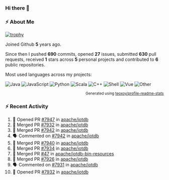 ### Hi there 👋

### :zap: About Me

[![trophy](https://github-profile-trophy.vercel.app/?username=HTHou&theme=onedark)](https://github.com/ryo-ma/github-profile-trophy)
   
Joined Github **5** years ago.

Since then I pushed **690** commits, opened **27** issues, submitted **630** pull requests, received **1** stars across **5** personal projects and contributed to **6** public repositories.

Most used languages across my projects:

![Java](https://img.shields.io/static/v1?style=flat-square&label=%E2%A0%80&color=555&labelColor=%23b07219&message=Java%EF%B8%B194.4%25)
![JavaScript](https://img.shields.io/static/v1?style=flat-square&label=%E2%A0%80&color=555&labelColor=%23f1e05a&message=JavaScript%EF%B8%B11.4%25)
![Python](https://img.shields.io/static/v1?style=flat-square&label=%E2%A0%80&color=555&labelColor=%233572A5&message=Python%EF%B8%B10.7%25)
![Scala](https://img.shields.io/static/v1?style=flat-square&label=%E2%A0%80&color=555&labelColor=%23c22d40&message=Scala%EF%B8%B10.6%25)
![C++](https://img.shields.io/static/v1?style=flat-square&label=%E2%A0%80&color=555&labelColor=%23f34b7d&message=C%2B%2B%EF%B8%B10.6%25)
![Shell](https://img.shields.io/static/v1?style=flat-square&label=%E2%A0%80&color=555&labelColor=%2389e051&message=Shell%EF%B8%B10.4%25)
![Vue](https://img.shields.io/static/v1?style=flat-square&label=%E2%A0%80&color=555&labelColor=%2341b883&message=Vue%EF%B8%B10.3%25)
![Other](https://img.shields.io/static/v1?style=flat-square&label=%E2%A0%80&color=555&labelColor=%23ededed&message=Other%EF%B8%B11.2%25)

<p align="right"><sub>Generated using <a href="https://github.com/marketplace/actions/profile-readme-stats">teoxoy/profile-readme-stats</a></sub></p>


<!--![](https://github.com/HTHou/HTHou/blob/output/github-contribution-grid-snake.svg)-->

<!--![Haonan Hou's github stats](https://github-readme-stats.vercel.app/api?username=HTHou&count_private=true&show_icons=true&theme=onedark)-->

<!--![Haonan Hou's wakatime stats](https://github-readme-stats.vercel.app/api/wakatime?username=HTHou&layout=compact&theme=onedark)-->

<!--![Top Langs](https://github-readme-stats.vercel.app/api/top-langs/?username=HTHou&theme=onedark&layout=compact)-->

### :zap: Recent Activity
<!--START_SECTION:activity-->
1. 💪 Opened PR [#7947](https://github.com/apache/iotdb/pull/7947) in [apache/iotdb](https://github.com/apache/iotdb)
2. 🎉 Merged PR [#7932](https://github.com/apache/iotdb/pull/7932) in [apache/iotdb](https://github.com/apache/iotdb)
3. 🎉 Merged PR [#7942](https://github.com/apache/iotdb/pull/7942) in [apache/iotdb](https://github.com/apache/iotdb)
4. 🗣 Commented on [#7942](https://github.com/apache/iotdb/issues/7942) in [apache/iotdb](https://github.com/apache/iotdb)
5. 🎉 Merged PR [#7940](https://github.com/apache/iotdb/pull/7940) in [apache/iotdb](https://github.com/apache/iotdb)
6. 🎉 Merged PR [#7934](https://github.com/apache/iotdb/pull/7934) in [apache/iotdb](https://github.com/apache/iotdb)
7. 🎉 Merged PR [#47](https://github.com/apache/iotdb-bin-resources/pull/47) in [apache/iotdb-bin-resources](https://github.com/apache/iotdb-bin-resources)
8. 🎉 Merged PR [#7926](https://github.com/apache/iotdb/pull/7926) in [apache/iotdb](https://github.com/apache/iotdb)
9. 🗣 Commented on [#7931](https://github.com/apache/iotdb/issues/7931) in [apache/iotdb](https://github.com/apache/iotdb)
10. 💪 Opened PR [#7932](https://github.com/apache/iotdb/pull/7932) in [apache/iotdb](https://github.com/apache/iotdb)
<!--END_SECTION:activity-->

<!--
**HTHou/HTHou** is a ✨ _special_ ✨ repository because its `README.md` (this file) appears on your GitHub profile.

Here are some ideas to get you started:

- 🔭 I’m currently working on ...
- 🌱 I’m currently learning ...
- 👯 I’m looking to collaborate on ...
- 🤔 I’m looking for help with ...
- 💬 Ask me about ...
- 📫 How to reach me: ...
- 😄 Pronouns: ...
- ⚡ Fun fact: ...
-->
